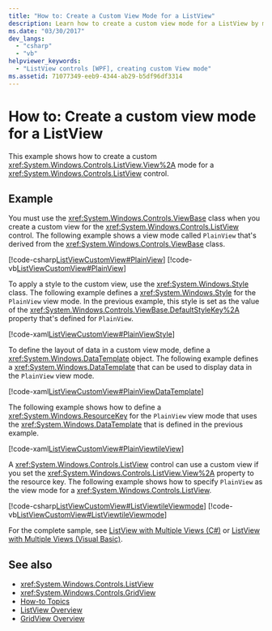 ```yaml
---
title: "How to: Create a Custom View Mode for a ListView"
description: Learn how to create a custom view mode for a ListView by means of the included code examples in C#, Visual Basic, and XAML.
ms.date: "03/30/2017"
dev_langs: 
  - "csharp"
  - "vb"
helpviewer_keywords: 
  - "ListView controls [WPF], creating custom View mode"
ms.assetid: 71077349-eeb9-4344-ab29-b5df96df3314
---
```

# How to: Create a custom view mode for a ListView

This example shows how to create a custom <xref:System.Windows.Controls.ListView.View%2A> mode for a <xref:System.Windows.Controls.ListView> control.  
  
## Example  
 You must use the <xref:System.Windows.Controls.ViewBase> class when you create a custom view for the <xref:System.Windows.Controls.ListView> control. The following example shows a view mode called `PlainView` that's derived from the <xref:System.Windows.Controls.ViewBase> class.  
  
 [!code-csharp[ListViewCustomView#PlainView](~/samples/snippets/csharp/VS_Snippets_Wpf/ListViewCustomView/CSharp/PlainView.cs#plainview)]
 [!code-vb[ListViewCustomView#PlainView](~/samples/snippets/visualbasic/VS_Snippets_Wpf/ListViewCustomView/visualbasic/plainview.vb#plainview)]  
  
 To apply a style to the custom view, use the <xref:System.Windows.Style> class. The following example defines a <xref:System.Windows.Style> for the `PlainView` view mode. In the previous example, this style is set as the value of the <xref:System.Windows.Controls.ViewBase.DefaultStyleKey%2A> property that's defined for `PlainView`.  
  
 [!code-xaml[ListViewCustomView#PlainViewStyle](~/samples/snippets/csharp/VS_Snippets_Wpf/ListViewCustomView/CSharp/Themes/Generic.xaml#plainviewstyle)]  
  
 To define the layout of data in a custom view mode, define a <xref:System.Windows.DataTemplate> object. The following example defines a <xref:System.Windows.DataTemplate> that can be used to display data in the `PlainView` view mode.  
  
 [!code-xaml[ListViewCustomView#PlainViewDataTemplate](~/samples/snippets/csharp/VS_Snippets_Wpf/ListViewCustomView/CSharp/Window1.xaml#plainviewdatatemplate)]  
  
 The following example shows how to define a <xref:System.Windows.ResourceKey> for the `PlainView` view mode that uses the <xref:System.Windows.DataTemplate> that is defined in the previous example.  
  
 [!code-xaml[ListViewCustomView#PlainViewtileView](~/samples/snippets/csharp/VS_Snippets_Wpf/ListViewCustomView/CSharp/Window1.xaml#plainviewtileview)]  
  
 A <xref:System.Windows.Controls.ListView> control can use a custom view if you set the <xref:System.Windows.Controls.ListView.View%2A> property to the resource key. The following example shows how to specify `PlainView` as the view mode for a <xref:System.Windows.Controls.ListView>.  
  
 [!code-csharp[ListViewCustomView#ListViewtileViewmode](~/samples/snippets/csharp/VS_Snippets_Wpf/ListViewCustomView/CSharp/Window1.xaml.cs#listviewtileviewmode)]
 [!code-vb[ListViewCustomView#ListViewtileViewmode](~/samples/snippets/visualbasic/VS_Snippets_Wpf/ListViewCustomView/visualbasic/window1.xaml.vb#listviewtileviewmode)]  
  
 For the complete sample, see [ListView with Multiple Views (C#)](https://github.com/dotnet/docs-desktop/tree/main/dotnet-desktop-guide/samples/snippets/csharp/VS_Snippets_Wpf/ListViewCustomView/CSharp) or [ListView with Multiple Views (Visual Basic)](https://github.com/dotnet/docs-desktop/tree/main/dotnet-desktop-guide/samples/snippets/visualbasic/VS_Snippets_Wpf/ListViewCustomView/visualbasic).  
  
## See also

- <xref:System.Windows.Controls.ListView>
- <xref:System.Windows.Controls.GridView>
- [How-to Topics](listview-how-to-topics.md)
- [ListView Overview](listview-overview.md)
- [GridView Overview](gridview-overview.md)
